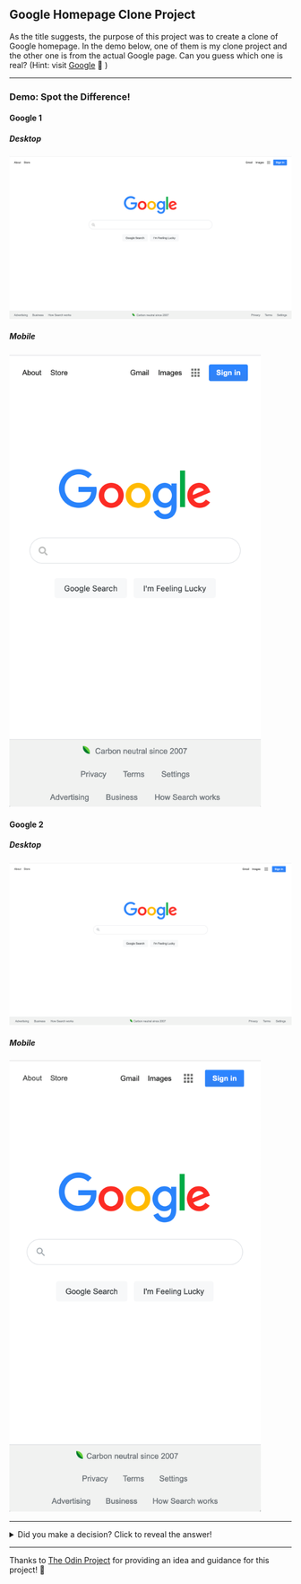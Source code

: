 ## Google Homepage Clone Project

As the title suggests, the purpose of this project was to create a clone of Google homepage. In the demo below, one of them is my clone project and the other one is from the actual Google page. Can you guess which one is real? (Hint: visit [Google](https://www.google.com/) :eyes: )

---

### Demo: Spot the Difference!

#### Google 1

##### Desktop

![Google Homepage Image 1](images/Readme-Google-1.png)

##### Mobile

<img src="images/Readme-Google-mobile-1.png" alt="Mobile responsive image for the first Google page" width="449"/>

#### Google 2

##### Desktop

![Google Homepage Image 2](images/Readme-Google-2.png)

##### Mobile

<img src="images/Readme-Google-mobile-2.png" alt="Mobile responsive image for the second Google page" width="449"/>

---

<details>
    <summary>Did you make a decision? Click to reveal the answer!</summary>
    <em><b>Google 2</b> is the real Google homepage!</em>
</details>

---

Thanks to [The Odin Project](https://www.theodinproject.com/courses/foundations/lessons/html-css) for providing an idea and guidance for this project! :confetti_ball:
